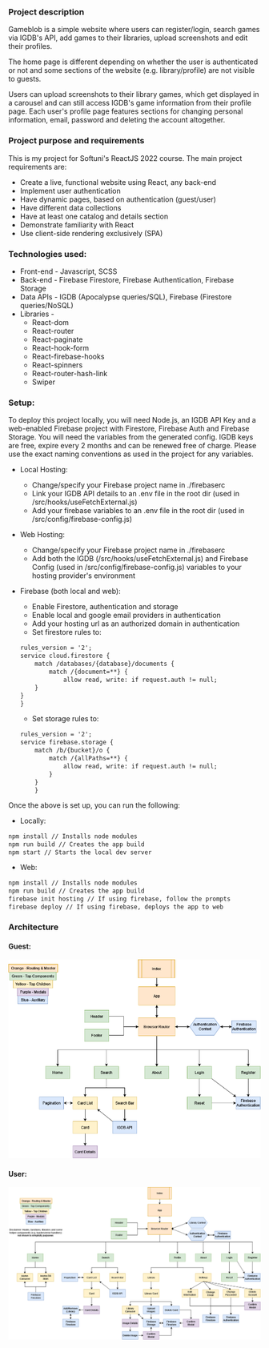 ### Project description
Gameblob is a simple website where users can register/login, search games via IGDB's API, add games to their libraries, upload screenshots and edit their profiles.

The home page is different depending on whether the user is authenticated or not and some sections of the website (e.g. library/profile) are not visible to guests.

Users can upload screenshots to their library games, which get displayed in a carousel and can still access IGDB's game information from their profile page. Each user's profile page features sections for changing personal information, email, password and deleting the account altogether.

### Project purpose and requirements
This is my project for Softuni's ReactJS 2022 course. The main project requirements are:
* Create a live, functional website using React, any back-end
* Implement user authentication
* Have dynamic pages, based on authentication (guest/user)
* Have different data collections
* Have at least one catalog and details section
* Demonstrate familiarity with React
* Use client-side rendering exclusively (SPA)

###  Technologies used:
* Front-end - Javascript, SCSS
* Back-end - Firebase Firestore, Firebase Authentication, Firebase Storage
* Data APIs - IGDB (Apocalypse queries/SQL), Firebase (Firestore queries/NoSQL)
* Libraries - 
	* React-dom
	* React-router
	* React-paginate
	* React-hook-form
	* React-firebase-hooks
	* React-spinners
	* React-router-hash-link
	* Swiper

### Setup:
To deploy this project locally, you will need Node.js, an IGDB API Key and a web-enabled Firebase project with Firestore, Firebase Auth and Firebase Storage. You will need the variables from the generated config. IGDB keys are free, expire every 2 months and can be renewed free of charge. Please use the exact naming conventions as used in the project for any variables.

* Local Hosting: 
	* Change/specify your Firebase project name in ./firebaserc
	* Link your IGDB API details to an .env file in the root dir (used in /src/hooks/useFetchExternal.js)
	* Add your firebase variables to an .env file in the root dir (used in /src/config/firebase-config.js)
* Web Hosting: 
	* Change/specify your Firebase project name in ./firebaserc
	* Add both the IGDB (/src/hooks/useFetchExternal.js) and Firebase Config (used in /src/config/firebase-config.js) variables to your hosting provider's environment 

* Firebase (both local and web):
	* Enable Firestore, authentication and storage
	* Enable local and google email providers in authentication
	* Add your hosting url as an authorized domain in authentication
	* Set firestore rules to:
	```
	rules_version = '2';
	service cloud.firestore {
		match /databases/{database}/documents {
			match /{document=**} {
				allow read, write: if request.auth != null;
		}
	}
	}
	```
	* Set storage rules to:
	```
	rules_version = '2';
	service firebase.storage {
		match /b/{bucket}/o {
			match /{allPaths=**} {
				allow read, write: if request.auth != null;
			}
		}
		}
	```

Once the above is set up, you can run the following:
* Locally:
```
npm install // Installs node modules
npm run build // Creates the app build
npm start // Starts the local dev server
```
* Web:
```
npm install // Installs node modules
npm run build // Creates the app build
firebase init hosting // If using firebase, follow the prompts
firebase deploy // If using firebase, deploys the app to web
```

### Architecture
#### Guest:
!['alt guest'](/GuestArchitecture.png)
#### User:
!['alt user'](/User%20Architecture.png)
